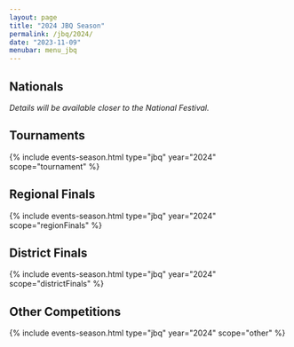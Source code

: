 ```yaml
---
layout: page
title: "2024 JBQ Season"
permalink: /jbq/2024/
date: "2023-11-09"
menubar: menu_jbq
---
```


## Nationals
*Details will be available closer to the National Festival.*

## Tournaments

{% include events-season.html type="jbq" year="2024" scope="tournament" %}

## Regional Finals

{% include events-season.html type="jbq" year="2024" scope="regionFinals" %}

## District Finals

{% include events-season.html type="jbq" year="2024" scope="districtFinals" %}

## Other Competitions

{% include events-season.html type="jbq" year="2024" scope="other" %}